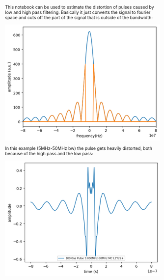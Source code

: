 This notebook can be used to estimate the distortion of pulses caused by low and high pass filtering. Basically it just converts the signal to fourier space and cuts off the part of the signal that is outside of the bandwidth:

![alt text](examples\ex_fft.png "Title")

In this example (5MHz-50MHz bw) the pulse gets heavily distorted, both because of the high pass and the low pass:

![alt text](examples\ex_5MHz_50MHz.png "Title")